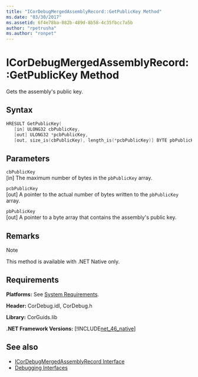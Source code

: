 ```yaml
---
title: "ICorDebugMergedAssemblyRecord::GetPublicKey Method"
ms.date: "03/30/2017"
ms.assetid: 6f4e78ba-082b-489d-8b58-4c35fbcc7a5b
author: "rpetrusha"
ms.author: "ronpet"
---
```

# ICorDebugMergedAssemblyRecord::GetPublicKey Method
Gets the assembly's public key.  
  
## Syntax  
  
```cpp  
HRESULT GetPublicKey(  
   [in] ULONG32 cbPublicKey,   
   [out] ULONG32 *pcbPublicKey,   
   [out, size_is(cbPublicKey), length_is(*pcbPublicKey)] BYTE pbPublicKey[]);  
```  
  
## Parameters  
 `cbPublicKey`  
 [in] The maximum number of bytes in the `pbPublicKey` array.  
  
 `pcbPublicKey`  
 [out] A pointer to the actual number of bytes written to the `pbPublicKey` array.  
  
 `pbPublicKey`  
 [out] A pointer to a byte array that contains the assembly's public key.  
  
## Remarks  
  
> [!NOTE]
>  This method is available with .NET Native only.  
  
## Requirements  
 **Platforms:** See [System Requirements](../../../../docs/framework/get-started/system-requirements.md).  
  
 **Header:** CorDebug.idl, CorDebug.h  
  
 **Library:** CorGuids.lib  
  
 **.NET Framework Versions:** [!INCLUDE[net_46_native](../../../../includes/net-46-native-md.md)]  
  
## See also

- [ICorDebugMergedAssemblyRecord Interface](../../../../docs/framework/unmanaged-api/debugging/icordebugmergedassemblyrecord-interface.md)
- [Debugging Interfaces](../../../../docs/framework/unmanaged-api/debugging/debugging-interfaces.md)
